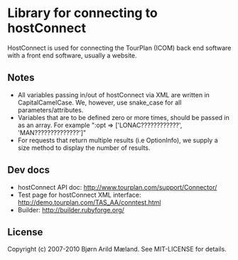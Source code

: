 # Library for connecting to hostConnect

HostConnect is used for connecting the TourPlan (ICOM) back end software with a front end software, usually a website.

## Notes
* All variables passing in/out of hostConnect via XML are written in CapitalCamelCase.
  We, however, use snake_case for all parameters/attributes.
* Variables that are to be defined zero or more times, should be passed in as an array.
  For example ":opt => ['LONAC????????????', 'MAN??????????????']"
* For requests that return multiple results (i.e OptionInfo), we supply a size method to
  display the number of results.

## Dev docs
* hostConnect API doc: http://www.tourplan.com/support/Connector/
* Test page for hostConnect XML interface: http://demo.tourplan.com/TAS_AA/conntest.html
* Builder: http://builder.rubyforge.org/

## License
Copyright (c) 2007-2010 Bjørn Arild Mæland. See MIT-LICENSE for details.
